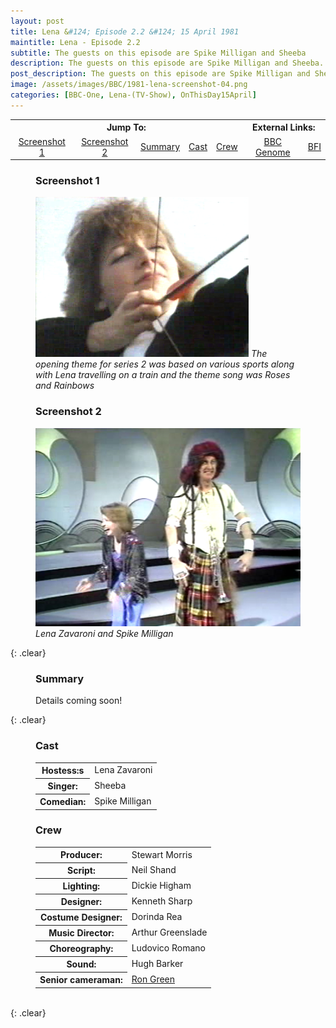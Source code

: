 ```yaml
---
layout: post
title: Lena &#124; Episode 2.2 &#124; 15 April 1981
maintitle: Lena - Episode 2.2
subtitle: The guests on this episode are Spike Milligan and Sheeba
description: The guests on this episode are Spike Milligan and Sheeba.
post_description: The guests on this episode are Spike Milligan and Sheeba.
image: /assets/images/BBC/1981-lena-screenshot-04.png
categories: [BBC-One, Lena-(TV-Show), OnThisDay15April]
---
```


<table>
<tr align="center">
<th colspan="5">Jump To:</th>
<th colspan="2">External Links:</th>
</tr>
<tr align="center">
<td><a href="#screenshot-1">Screenshot 1</a></td>
<td><a href="#screenshot-2">Screenshot 2</a></td>
<td><a href="#summary">Summary</a></td>
<td><a href="#cast">Cast</a></td>
<td><a href="#crew">Crew</a></td>
<td><a class="external-link" href="https://genome.ch.bbc.co.uk/schedules/bbcone/london/1981-04-15#at-20.30">BBC Genome</a></td>
<td><a class="external-link" href="https://www.bfi.org.uk/films-tv-people/4ce2b843896cb">BFI</a></td>
</tr>
</table>

<figure class="fig1">
<h3 id="screenshot-1">Screenshot 1</h3>
<img src="/assets/images/BBC/1981-lena-screenshot-04.png" class="full-width">
<cite>The opening theme for series 2 was based on various sports along with Lena travelling on a train and the theme song was Roses and Rainbows</cite>
</figure>

<figure class="fig2">
<h3 id="screenshot-2">Screenshot 2</h3>
<img src="/assets/images/BBC/1981-lena-screenshot-05.png" class="full-width">
<cite>Lena Zavaroni and Spike Milligan</cite>
</figure>

{: .clear}

<figure class="fig3">
<h3 id="summary">Summary</h3>
<p>Details coming soon!</p>
</figure>

{: .clear}

<figure class="fig1">
<h3 id="cast">Cast</h3>
<table>
<tr><th>Hostess:s</th><td>Lena Zavaroni</td></tr>
<tr><th>Singer:</th><td>Sheeba</td></tr>
<tr><th>Comedian:</th><td>Spike Milligan</td></tr>
</table>
</figure>

<figure class="fig2">
<h3 id="crew">Crew</h3>
<table>
<tr><th>Producer:</th><td>Stewart Morris</td></tr>
<tr><th>Script:</th><td>Neil Shand</td></tr>
<tr><th>Lighting:</th><td>Dickie Higham</td></tr>
<tr><th>Designer:</th><td>Kenneth Sharp</td></tr>
<tr><th>Costume Designer:</th><td>Dorinda Rea</td></tr>
<tr><th>Music Director:</th><td>Arthur Greenslade</td></tr>
<tr><th>Choreography:</th><td>Ludovico Romano</td></tr>
<tr><th>Sound:</th><td>Hugh Barker</td></tr>
<tr><th>Senior cameraman:</th><td><a class="external-link" href="http://www.tech-ops.co.uk/page157.html?fbclid=IwAR26gT36F2b5D687s4ABdXLCQlyWbKpTaFAkC_w0IjBKiDPq1QFfABrSWwI">Ron Green</a></td></tr>
</table>
</figure>

<br />{: .clear}

